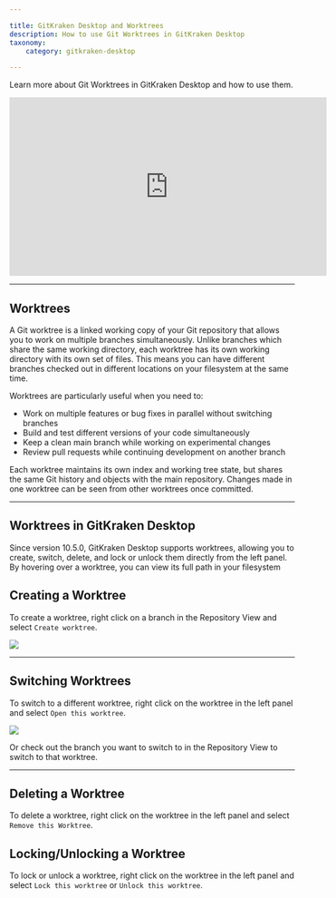 ```yaml
---

title: GitKraken Desktop and Worktrees
description: How to use Git Worktrees in GitKraken Desktop
taxonomy:
    category: gitkraken-desktop

---
```


Learn more about Git Worktrees in GitKraken Desktop and how to use them.

<div class='embed-container embed-container--16-9'>
    <iframe width='560' height='315' src='https://www.youtube.com/embed/grAsFn5yvjA?si=5U8cIbu_m_41yGxR?rel=0&vq=hd1080' frameborder='0' allowfullscreen></iframe>
</div>

***

## Worktrees

A Git worktree is a linked working copy of your Git repository that allows you to work on multiple branches simultaneously. Unlike branches which share the same working directory, each worktree has its own working directory with its own set of files. This means you can have different branches checked out in different locations on your filesystem at the same time.

Worktrees are particularly useful when you need to:

+ Work on multiple features or bug fixes in parallel without switching branches
+ Build and test different versions of your code simultaneously  
+ Keep a clean main branch while working on experimental changes
+ Review pull requests while continuing development on another branch

Each worktree maintains its own index and working tree state, but shares the same Git history and objects with the main repository. Changes made in one worktree can be seen from other worktrees once committed.

***

## Worktrees in GitKraken Desktop

Since version 10.5.0, GitKraken Desktop supports worktrees, allowing you to create, switch, delete, and lock or unlock them directly from the left panel. By hovering over a worktree, you can view its full path in your filesystem

## Creating a Worktree

To create a worktree, right click on a branch in the Repository View and select `Create worktree`.

<img src="/wp-content/uploads/gkd-10-5-create-worktree.png" class="img-bordered img-responsive center">

***

## Switching Worktrees

To switch to a different worktree, right click on the worktree in the left panel and select `Open this worktree`.

<img src="/wp-content/uploads/gkd-10-5-worktrees-actions.png" class="img-bordered img-responsive center">

Or check out the branch you want to switch to in the Repository View to switch to that worktree.

***

## Deleting a Worktree

To delete a worktree, right click on the worktree in the left panel and select `Remove this Worktree`.


## Locking/Unlocking a Worktree

To lock or unlock a worktree, right click on the worktree in the left panel and select `Lock this worktree` or `Unlock this worktree`.


